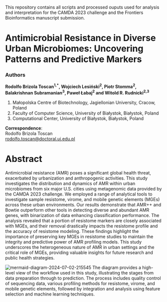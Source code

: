 This repository contains all scripts and processed ouputs used for analysis and interpretation for the CAMDA 2023 challenge and the Frontiers Bioinformatics manuscript submission.

# Antimicrobial Resistance in Diverse Urban Microbiomes: Uncovering Patterns and Predictive Markers

### Authors
**Rodolfo Brizola Toscan<sup>1,\*</sup>, Wojciech Lesiński<sup>2</sup>, Piotr Stomma<sup>2</sup>, Balakrishnan Subramanian<sup>3</sup>, Paweł Łabaj<sup>2</sup> and Witold R. Rudnicki<sup>2,3</sup>**

1. Małopolska Centre of Biotechnology, Jagiellonian University, Cracow, Poland  
2. Faculty of Computer Science, University of Białystok, Białystok, Poland  
3. Computational Center, University of Białystok, Białystok, Poland

**Correspondence**:  
Rodolfo Brizola Toscan  
rodolfo.toscan@doctoral.uj.edu.pl

# Abstract
Antimicrobial resistance (AMR) poses a significant global health threat, exacerbated by urbanization and anthropogenic activities. This study investigates the distribution and dynamics of AMR within urban microbiomes from six major U.S. cities using metagenomic data provided by the CAMDA 2023 challenge. We employed a range of analytical tools to investigate sample resistome, virome, and mobile genetic elements (MGEs) across these urban environments. Our results demonstrate that AMR++ and Bowtie outperform other tools in detecting diverse and abundant AMR genes, with binarization of data enhancing classification performance. The analysis revealed that a portion of resistome markers are closely associated with MGEs, and their removal drastically impacts the resistome profile and the accuracy of resistome modeling. These findings highlight the importance of preserving key MGEs in resistome studies to maintain the integrity and predictive power of AMR profiling models. This study underscores the heterogeneous nature of AMR in urban settings and the critical role of MGEs, providing valuable insights for future research and public health strategies.

![mermaid-diagram-2024-07-02-215545](https://github.com/rbtoscan/frontiers_camda_2023/assets/87976680/bcae5296-0a9c-4cc3-8b64-d20cb2090bf2)
The diagram provides a high-level view of the workflow used in this study, illustrating the stages from data preparation through to prediction. The process includes quality control of sequencing data, various profiling methods for resistome, virome, and mobile genetic elements, followed by integration and analysis using feature selection and machine learning techniques.
